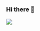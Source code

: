 ### Hi there 👋

<a href="https://github.com/jaypmorgan/top-langs">
  <img align="center" src="https://github-readme-stats.vercel.app/api/top-langs/?username=jaypmorgan&layout=compact&card_width=445" />
</a>
